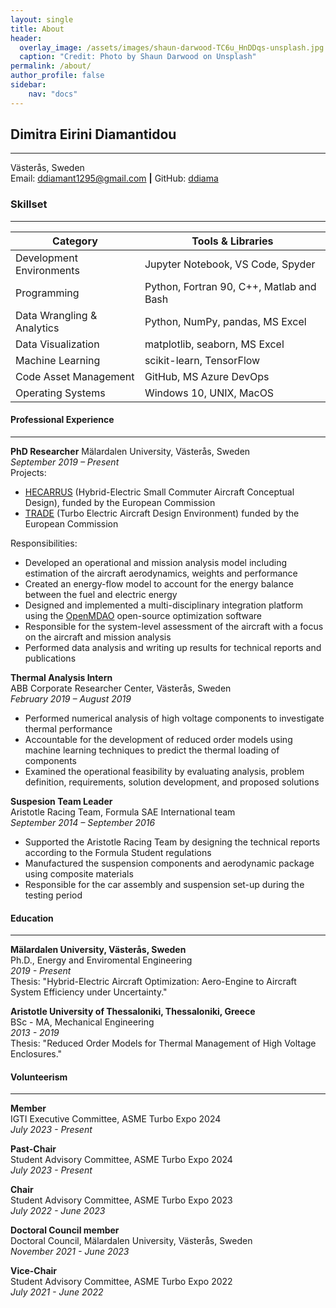```yaml
---
layout: single
title: About
header:
  overlay_image: /assets/images/shaun-darwood-TC6u_HnDDqs-unsplash.jpg
  caption: "Credit: Photo by Shaun Darwood on Unsplash"
permalink: /about/
author_profile: false
sidebar:
    nav: "docs"
---
```


## Dimitra Eirini Diamantidou 
---
Västerås, Sweden  
Email: [ddiamant1295@gmail.com](mailto:ddiamant1295@gmail.com) **|** GitHub: [ddiama](https://github.com/ddiama)

### Skillset
---

| Category | Tools & Libraries |
| --- | --- |
| Development Environments | Jupyter Notebook, VS Code, Spyder |
| Programming | Python, Fortran 90, C++, Matlab and Bash |
| Data Wrangling & Analytics | Python, NumPy, pandas, MS Excel |
| Data Visualization | matplotlib, seaborn, MS Excel |
| Machine Learning | scikit-learn, TensorFlow |
| Code Asset Management | GitHub, MS Azure DevOps |
| Operating Systems | Windows 10, UNIX, MacOS |
  
#### Professional Experience
---

**PhD Researcher** 
Mälardalen University, Västerås, Sweden  
*September 2019 – Present*  
  Projects:  
  * [HECARRUS](https://hecarrus.eu/) (Hybrid-Electric Small Commuter Aircraft Conceptual Design), funded by the European Commission
  * [TRADE](https://www.mdu.se/en/malardalen-university/research/research-projects/trade---turbo-electric-aircraft-design-environment) (Turbo Electric Aircraft Design Environment) funded by the European Commission

  Responsibilities:  
  * Developed an operational and mission analysis model including estimation of the aircraft aerodynamics, weights and performance
  * Created an energy-flow model to account for the energy balance between the fuel and electric energy
  * Designed and implemented a multi-disciplinary integration platform using the [OpenMDAO](https://openmdao.org/newdocs/versions/latest/main.html) open-source optimization software
  * Responsible for the system-level assessment of the aircraft with a focus on the aircraft and mission analysis
  * Performed data analysis and writing up results for technical reports and publications

**Thermal Analysis Intern**  
ABB Corporate Researcher Center, Västerås, Sweden  
*February 2019 – August 2019*  
  * Performed numerical analysis of high voltage components to investigate thermal performance
  * Accountable for the development of reduced order models using machine learning techniques to predict the thermal loading of components
  * Examined the operational feasibility by evaluating analysis, problem definition, requirements, solution development, and proposed solutions

**Suspesion Team Leader**  
Aristotle Racing Team, Formula SAE International team  
*September 2014 – September 2016*  
  * Supported the Aristotle Racing Team by designing the technical reports according to the Formula Student regulations
  * Manufactured the suspension components and aerodynamic package using composite materials
  * Responsible for the car assembly and suspension set-up during the testing period

#### Education
---
**Mälardalen University, Västerås, Sweden**  
Ph.D., Energy and Enviromental Engineering      
*2019 - Present*  
Thesis: "Hybrid-Electric Aircraft Optimization: Aero-Engine to Aircraft System Efficiency under Uncertainty."

**Aristotle University of Thessaloniki, Thessaloniki, Greece**  
BSc - MA, Mechanical Engineering  
*2013 - 2019*  
Thesis: "Reduced Order Models for Thermal Management of High Voltage Enclosures."

#### Volunteerism
---

**Member**  
IGTI Executive Committee, ASME Turbo Expo 2024    
*July 2023 - Present*  

**Past-Chair**  
Student Advisory Committee, ASME Turbo Expo 2024  
*July 2023 - Present*  

**Chair**  
Student Advisory Committee, ASME Turbo Expo 2023  
*July 2022 - June 2023*  

**Doctoral Council member**  
Doctoral Council, Mälardalen University, Västerås, Sweden  
*November 2021 - June 2023*   

**Vice-Chair**  
Student Advisory Committee, ASME Turbo Expo 2022  
*July 2021 - June 2022*  